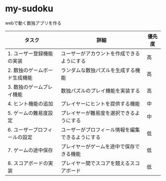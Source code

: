 # my-sudoku
webで動く数独アプリを作る

| タスク | 詳細 | 優先度 |
|------|-----|---------|
| 1. ユーザー登録機能の実装 | ユーザーがアカウントを作成できるようにする | 高 |
| 2. 数独のゲームボード生成機能 | ランダムな数独パズルを生成する機能 | 高 | 
| 3. 数独のゲームプレイ機能 | 数独パズルのプレイ機能を実装する | 高 |
| 4. ヒント機能の追加 | プレイヤーにヒントを提供する機能 | 中 |
| 5. ゲームの難易度設定 | プレイヤーが難易度を選択できるようにする | 中 | 
| 6. ユーザープロフィールの設定 | ユーザーがプロフィール情報を編集できるようにする | 低 | 
| 7. ゲームの途中保存 | プレイヤーがゲームを途中で保存できる機能 | 低 | 
| 8. スコアボードの実装 | プレイヤー間でスコアを競えるスコアボード | 低 |
